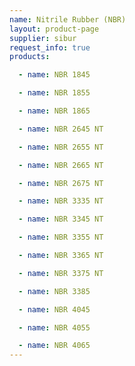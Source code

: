 ```yaml
---
name: Nitrile Rubber (NBR)
layout: product-page
supplier: sibur
request_info: true
products:

  - name: NBR 1845

  - name: NBR 1855

  - name: NBR 1865

  - name: NBR 2645 NT

  - name: NBR 2655 NT

  - name: NBR 2665 NT

  - name: NBR 2675 NT

  - name: NBR 3335 NT

  - name: NBR 3345 NT

  - name: NBR 3355 NT

  - name: NBR 3365 NT

  - name: NBR 3375 NT

  - name: NBR 3385

  - name: NBR 4045

  - name: NBR 4055

  - name: NBR 4065
---
```

